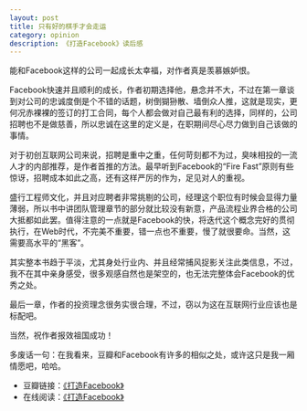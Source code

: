 ```yaml
---
layout: post
title: 只有好的棋手才会走运
category: opinion
description: 《打造Facebook》读后感
---
```


能和Facebook这样的公司一起成长太幸福，对作者真是羡慕嫉妒恨。

Facebook快速并且顺利的成长，作者初期选择他，悬念并不大，不过在第一章谈到对公司的忠诚度倒是个不错的话题，树倒猢狲散、墙倒众人推，这就是现实，更何况赤裸裸的签订的打工合同，每个人都会做对自己最有利的选择，同样的，公司招聘也不是做慈善，所以忠诚在这里的定义是，在职期间尽心尽力做到自己该做的事情。

对于初创互联网公司来说，招聘是重中之重，任何苛刻都不为过，臭味相投的一流人才的内部推荐，是作者首推的方法。最早听到Facebook的“Fire Fast”原则有些惊讶，招聘成本如此之高，还有这样严厉的作为，足见对人的重视。

盛行工程师文化，并且对应聘者非常挑剔的公司，经理这个职位有时候会显得力量薄弱，所以书中讲团队管理章节的部分就比较没有新意，产品流程业界合格的公司大抵都如此罢。值得注意的一点就是Facebook的快，将迭代这个概念完好的贯彻执行，在Web时代，不完美不重要，错一点也不重要，慢了就很要命。当然，这需要高水平的“黑客”。

其实整本书趋于平淡，尤其身处行业内、并且经常捕风捉影关注此类信息，不过，我不在其中亲身感受，很多观感自然也是架空的，也无法完整体会Facebook的优秀之处。

最后一章，作者的投资理念很务实很合理，不过，窃以为这在互联网行业应该也是标配吧。

当然，祝作者报效祖国成功！

多废话一句：在我看来，豆瓣和Facebook有许多的相似之处，或许这只是我一厢情愿吧，哈哈。

- 豆瓣链接：[《打造Facebook》][Facebook]
- 在线阅读：[《打造Facebook》][ReadDB]

[Imace]:    http://imace.github.io  "Imace"
[Facebook]: http://book.douban.com/subject/20471120/ "打造Facebook"
[ReadDB]: http://read.douban.com/ebook/500486/
